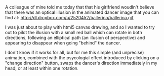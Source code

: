 A colleague of mine told me today that that his girlfriend woudln't believe that there was
an optical illusion in the animated dancer image that you can find at: http://dl.dropbox.com/u/2520452/ballerina/ballerina.gif

I was just about to play with html5 canvas drawing, and so I wanted to try out to pilot the illusion with a small 
red ball which can rotate in both directions, following an elliptical path (an illusion of perspective) and appearing to disappear when going "behind" the dancer.

I don't know if it works for all, but for me this simple (and unprecise) animation,
 combined with the psycologial effect introduced by clicking on a "change direction" button, swaps the dancer's direction immediately in my head, or at least within one rotation.
